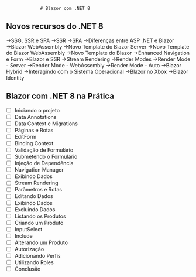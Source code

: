                  # Blazor com .NET 8 
 ## Novos recursos do .NET 8 
 →SSG, SSR e SPA
 →SSR
 →SPA
 →Diferenças entre ASP .NET e Blazor
 →Blazor WebAssembly
 →Novo Template do Blazor Server
 →Novo Template do Blazor WebAssembly
 →Novo Template do Blazor
 →Enhanced Navigation e Form
 →Blazor e SSR
 →Stream Rendering
 →Render Modes
 →Render Mode - Server
 →Render Mode - WebAssembly
 →Render Mode - Auto
 →Blazor Hybrid
 →Interagindo com o Sistema Operacional
 →Blazor no Xbox
 →Blazor Identity

## Blazor com .NET 8 na Prática

 - [ ] Iniciando o projeto
 - [ ] Data Annotations
 - [ ] Data Context e Migrations
 - [ ] Páginas e Rotas
 - [ ] EditForm
 - [ ] Binding Context
 - [ ] Validação de Formulário
 - [ ] Submetendo o Formulário
 - [ ] Injeção de Dependência
 - [ ] Navigation Manager
 - [ ] Exibindo Dados
 - [ ] Stream Rendering
 - [ ] Parâmetros e Rotas
 - [ ] Editando Dados
 - [ ] Exibindo Dados
 - [ ] Excluindo Dados
 - [ ] Listando os Produtos
 - [ ] Criando um Produto
 - [ ] InputSelect
 - [ ] Include
 - [ ] Alterando um Produto
 - [ ] Autorização
 - [ ] Adicionando Perfis
 - [ ] Utilizando Roles
 - [ ] Conclusão
